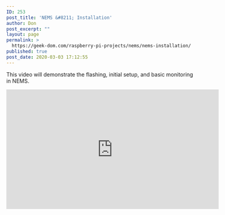 ```yaml
---
ID: 253
post_title: 'NEMS &#8211; Installation'
author: Don
post_excerpt: ""
layout: page
permalink: >
  https://geek-dom.com/raspberry-pi-projects/nems/nems-installation/
published: true
post_date: 2020-03-03 17:12:55
---
```

<!-- wp:paragraph -->
<p>This video will demonstrate the flashing, initial setup, and basic monitoring in NEMS.</p>
<!-- /wp:paragraph -->

<!-- wp:html -->
<iframe width="560" height="315" src="https://www.youtube.com/embed/HI7hGciKTAQ" frameborder="0" allow="accelerometer; autoplay; encrypted-media; gyroscope; picture-in-picture" allowfullscreen></iframe>
<!-- /wp:html -->

<!-- wp:paragraph -->
<p></p>
<!-- /wp:paragraph -->